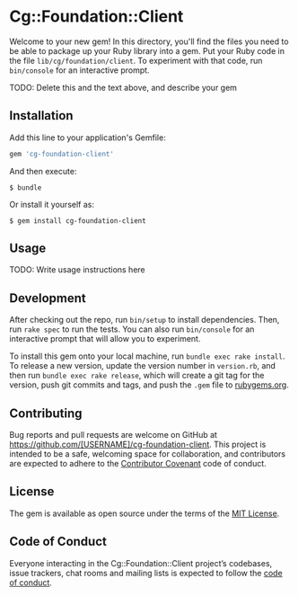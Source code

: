 # Cg::Foundation::Client

Welcome to your new gem! In this directory, you'll find the files you need to be able to package up your Ruby library into a gem. Put your Ruby code in the file `lib/cg/foundation/client`. To experiment with that code, run `bin/console` for an interactive prompt.

TODO: Delete this and the text above, and describe your gem

## Installation

Add this line to your application's Gemfile:

```ruby
gem 'cg-foundation-client'
```

And then execute:

    $ bundle

Or install it yourself as:

    $ gem install cg-foundation-client

## Usage

TODO: Write usage instructions here

## Development

After checking out the repo, run `bin/setup` to install dependencies. Then, run `rake spec` to run the tests. You can also run `bin/console` for an interactive prompt that will allow you to experiment.

To install this gem onto your local machine, run `bundle exec rake install`. To release a new version, update the version number in `version.rb`, and then run `bundle exec rake release`, which will create a git tag for the version, push git commits and tags, and push the `.gem` file to [rubygems.org](https://rubygems.org).

## Contributing

Bug reports and pull requests are welcome on GitHub at https://github.com/[USERNAME]/cg-foundation-client. This project is intended to be a safe, welcoming space for collaboration, and contributors are expected to adhere to the [Contributor Covenant](http://contributor-covenant.org) code of conduct.

## License

The gem is available as open source under the terms of the [MIT License](https://opensource.org/licenses/MIT).

## Code of Conduct

Everyone interacting in the Cg::Foundation::Client project’s codebases, issue trackers, chat rooms and mailing lists is expected to follow the [code of conduct](https://github.com/[USERNAME]/cg-foundation-client/blob/master/CODE_OF_CONDUCT.md).
